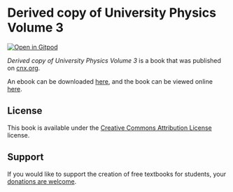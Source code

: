 # Derived copy of University Physics Volume 3

[![Open in Gitpod](https://gitpod.io/button/open-in-gitpod.svg)](https://gitpod.io/from-referrer/)

_Derived copy of University Physics Volume 3_ is a book that was published on [cnx.org](https://cnx.org/).

An ebook can be downloaded [here](https://github.com/cnx-user-books/cnxbook-derived-copy-of-university-physics-volume-3/releases/latest), and the book can be viewed online [here](https://github.com/cnx-user-books/cnxbook-derived-copy-of-university-physics-volume-3/releases/latest).

## License
This book is available under the [Creative Commons Attribution License](./LICENSE) license.

## Support
If you would like to support the creation of free textbooks for students, your [donations are welcome](https://riceconnect.rice.edu/donation/support-openstax-banner).
